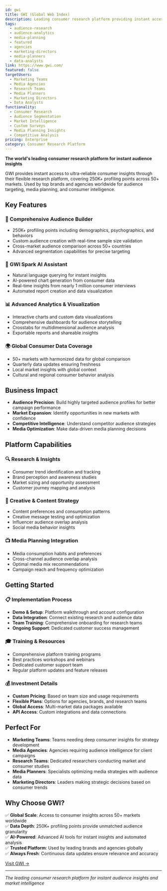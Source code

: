 ```yaml
---
id: gwi
title: GWI (Global Web Index)
description: Leading consumer research platform providing instant access to 250K+ profiling points across 50+ markets for audience insights, media planning, and consumer intelligence.
tags:
  - audience-research
  - audience-analytics
  - media-planning
  - featured
  - agencies
  - marketing-directors
  - media-planners
  - data-analysts
link: https://www.gwi.com/
featured: false
targetUsers:
  - Marketing Teams
  - Media Agencies
  - Research Teams
  - Media Planners
  - Marketing Directors
  - Data Analysts
functionality:
  - Consumer Research
  - Audience Segmentation
  - Market Intelligence
  - Custom Surveys
  - Media Planning Insights
  - Competitive Analysis
pricing: Enterprise
category: Consumer Research Platform
---
```


**The world's leading consumer research platform for instant audience insights**

GWI provides instant access to ultra-reliable consumer insights through their flexible research platform, covering 250K+ profiling points across 50+ markets. Used by top brands and agencies worldwide for audience targeting, media planning, and consumer intelligence.

## Key Features

### 🎯 **Comprehensive Audience Builder**
- 250K+ profiling points including demographics, psychographics, and behaviors
- Custom audience creation with real-time sample size validation
- Cross-market audience comparison across 50+ countries
- Advanced segmentation capabilities for precise targeting

### 🤖 **GWI Spark AI Assistant**
- Natural language querying for instant insights
- AI-powered chart generation from consumer data
- Real-time insights from nearly 1 million consumer interviews
- Automated report creation and data visualization

### 📊 **Advanced Analytics & Visualization**
- Interactive charts and custom data visualizations
- Comprehensive dashboards for audience storytelling
- Crosstabs for multidimensional audience analysis
- Exportable reports and shareable insights

### 🌍 **Global Consumer Data Coverage**
- 50+ markets with harmonized data for global comparison
- Quarterly data updates ensuring freshness
- Local market insights with global context
- Cultural and regional consumer behavior analysis

## Business Impact

- **Audience Precision**: Build highly targeted audience profiles for better campaign performance
- **Market Expansion**: Identify opportunities in new markets with confidence
- **Competitive Intelligence**: Understand competitor audience strategies
- **Media Optimization**: Make data-driven media planning decisions

## Platform Capabilities

### 🔍 **Research & Insights**
- Consumer trend identification and tracking
- Brand perception and awareness studies
- Market sizing and opportunity assessment
- Customer journey mapping and analysis

### 🎨 **Creative & Content Strategy**
- Content preferences and consumption patterns
- Creative message testing and optimization
- Influencer audience overlap analysis
- Social media behavior insights

### 📺 **Media Planning Integration**
- Media consumption habits and preferences
- Cross-channel audience overlap analysis
- Optimal media mix recommendations
- Campaign reach and frequency optimization

## Getting Started

### 📋 **Implementation Process**
- **Demo & Setup**: Platform walkthrough and account configuration
- **Data Integration**: Connect existing research and audience data
- **Team Training**: Comprehensive onboarding for research teams
- **Ongoing Support**: Dedicated customer success management

### 🎓 **Training & Resources**
- Comprehensive platform training programs
- Best practices workshops and webinars
- Dedicated customer support team
- Regular platform updates and feature releases

### 💰 **Investment Details**
- **Custom Pricing**: Based on team size and usage requirements
- **Flexible Plans**: Options for agencies, brands, and research teams
- **Global Access**: Multi-market data packages available
- **API Access**: Custom integrations and data connections

## Perfect For

- **Marketing Teams**: Teams needing deep consumer insights for strategy development
- **Media Agencies**: Agencies requiring audience intelligence for client campaigns
- **Research Teams**: Dedicated researchers conducting market and consumer studies
- **Media Planners**: Specialists optimizing media strategies with audience data
- **Marketing Directors**: Leaders making strategic decisions based on consumer trends

## Why Choose GWI?

✅ **Global Scale**: Access to consumer insights across 50+ markets worldwide  
✅ **Data Depth**: 250K+ profiling points provide unmatched audience granularity  
✅ **AI-Powered**: Advanced AI tools for instant insights and automated analysis  
✅ **Trusted Platform**: Used by leading brands and agencies globally  
✅ **Always Fresh**: Continuous data updates ensure relevance and accuracy  

[Visit GWI →](https://www.gwi.com/)

---

*The leading consumer research platform for instant audience insights and market intelligence* 